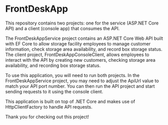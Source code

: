 # FrontDeskApp

This repository contains two projects: one for the service (ASP.NET Core API) and a client (console app) that consumes the API.

The FrontDeskAppService project contains an ASP.NET Core Web API built with EF Core to allow storage facility employees to manage customer information, check storage area availability, and record box storage status. The client project, FrontDeskAppConsoleClient, allows employees to interact with the API by creating new customers, checking storage area availability, and recording box storage status.

To use this application, you will need to run both projects. In the FrontDeskAppService project, you may need to adjust the ApiUrl value to match your API port number. You can then run the API project and start sending requests to it using the console client.

This application is built on top of .NET Core and makes use of HttpClientFactory to handle API requests.

Thank you for checking out this project!

